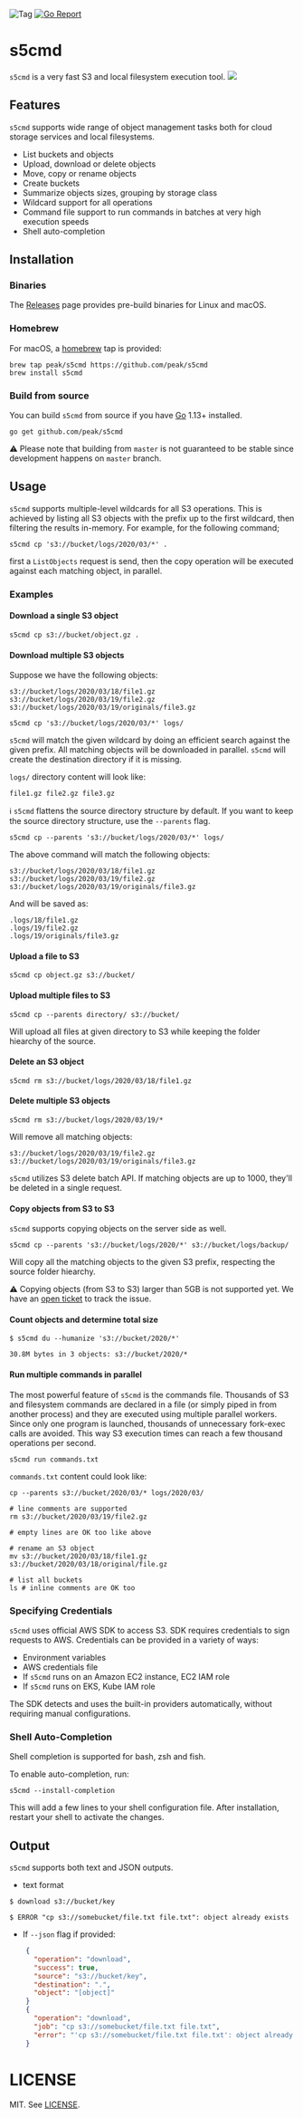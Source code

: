 ![Tag](https://img.shields.io/github/tag/peak/s5cmd.svg)
[![Go Report](https://goreportcard.com/badge/github.com/peak/s5cmd)](https://goreportcard.com/report/github.com/peak/s5cmd)

# s5cmd

`s5cmd` is a very fast S3 and local filesystem execution tool.
![](./doc/usage.png)
## Features

`s5cmd` supports wide range of object management tasks both for cloud
storage services and local filesystems.

- List buckets and objects
- Upload, download or delete objects
- Move, copy or rename objects
- Create buckets
- Summarize objects sizes, grouping by storage class
- Wildcard support for all operations
- Command file support to run commands in batches at very high execution speeds
- Shell auto-completion

## Installation

### Binaries

The [Releases](https://github.com/peak/s5cmd/releases) page provides pre-build
binaries for Linux and macOS.

### Homebrew

For macOS, a [homebrew](https://brew.sh) tap is provided:

    brew tap peak/s5cmd https://github.com/peak/s5cmd
    brew install s5cmd

### Build from source

You can build `s5cmd` from source if you have [Go](https://golang.org/dl/) 1.13+
installed.

    go get github.com/peak/s5cmd

⚠️ Please note that building from `master` is not guaranteed to be stable since
development happens on `master` branch.

## Usage

`s5cmd` supports multiple-level wildcards for all S3 operations. This is
achieved by listing all S3 objects with the prefix up to the first wildcard,
then filtering the results in-memory. For example, for the following command;

    s5cmd cp 's3://bucket/logs/2020/03/*' .

first a `ListObjects` request is send, then the copy operation will be executed
against each matching object, in parallel.

### Examples

#### Download a single S3 object

    s5cmd cp s3://bucket/object.gz .

#### Download multiple S3 objects

Suppose we have the following objects:
```
s3://bucket/logs/2020/03/18/file1.gz
s3://bucket/logs/2020/03/19/file2.gz
s3://bucket/logs/2020/03/19/originals/file3.gz
```

    s5cmd cp 's3://bucket/logs/2020/03/*' logs/


`s5cmd` will match the given wildcard by doing an efficient search against the
given prefix. All matching objects will be downloaded in parallel. `s5cmd` will
create the destination directory if it is missing.

`logs/` directory content will look like:

`file1.gz file2.gz file3.gz`

ℹ️ `s5cmd` flattens the source directory structure by default. If you want to keep
the source directory structure, use the `--parents` flag.

    s5cmd cp --parents 's3://bucket/logs/2020/03/*' logs/

The above command will match the following objects:

```
s3://bucket/logs/2020/03/18/file1.gz
s3://bucket/logs/2020/03/19/file2.gz
s3://bucket/logs/2020/03/19/originals/file3.gz
```

And will be saved as:

```
.logs/18/file1.gz
.logs/19/file2.gz
.logs/19/originals/file3.gz
```

#### Upload a file to S3

    s5cmd cp object.gz s3://bucket/

#### Upload multiple files to S3

    s5cmd cp --parents directory/ s3://bucket/

Will upload all files at given directory to S3 while keeping the folder hiearchy
of the source.

#### Delete an S3 object

    s5cmd rm s3://bucket/logs/2020/03/18/file1.gz

#### Delete multiple S3 objects

    s5cmd rm s3://bucket/logs/2020/03/19/*

Will remove all matching objects:

```
s3://bucket/logs/2020/03/19/file2.gz
s3://bucket/logs/2020/03/19/originals/file3.gz
```

`s5cmd` utilizes S3 delete batch API. If matching objects are up to 1000,
they'll be deleted in a single request.

#### Copy objects from S3 to S3

`s5cmd` supports copying objects on the server side as well.

    s5cmd cp --parents 's3://bucket/logs/2020/*' s3://bucket/logs/backup/

Will copy all the matching objects to the given S3 prefix, respecting the source
folder hiearchy.

⚠️ Copying objects (from S3 to S3) larger than 5GB is not supported yet. We have
an [open ticket](https://github.com/peak/s5cmd/issues/29) to track the issue.

#### Count objects and determine total size

    $ s5cmd du --humanize 's3://bucket/2020/*'

    30.8M bytes in 3 objects: s3://bucket/2020/*

#### Run multiple commands in parallel

The most powerful feature of `s5cmd` is the commands file. Thousands of S3 and
filesystem commands are declared in a file (or simply piped in from another
process) and they are executed using multiple parallel workers. Since only one
program is launched, thousands of unnecessary fork-exec calls are avoided. This
way S3 execution times can reach a few thousand operations per second.

    s5cmd run commands.txt

`commands.txt` content could look like:

```
cp --parents s3://bucket/2020/03/* logs/2020/03/

# line comments are supported
rm s3://bucket/2020/03/19/file2.gz

# empty lines are OK too like above

# rename an S3 object
mv s3://bucket/2020/03/18/file1.gz s3://bucket/2020/03/18/original/file.gz

# list all buckets
ls # inline comments are OK too
```

### Specifying Credentials

`s5cmd` uses official AWS SDK to access S3. SDK requires credentials to sign
requests to AWS. Credentials can be provided in a variety of ways:

- Environment variables
- AWS credentials file
- If `s5cmd` runs on an Amazon EC2 instance, EC2 IAM role
- If `s5cmd` runs on EKS, Kube IAM role

The SDK detects and uses the built-in providers automatically, without requiring
manual configurations.

### Shell Auto-Completion

Shell completion is supported for bash, zsh and fish.

To enable auto-completion, run:

    s5cmd --install-completion

This will add a few lines to your shell configuration file. After installation,
restart your shell to activate the changes.

## Output

`s5cmd` supports both text and JSON outputs.
* text format

```shell
$ download s3://bucket/key

$ ERROR "cp s3://somebucket/file.txt file.txt": object already exists
```

* If `--json` flag if provided:

```json
    {
      "operation": "download",
      "success": true,
      "source": "s3://bucket/key",
      "destination": ".",
      "object": "[object]"
    }
    {
      "operation": "download",
      "job": "cp s3://somebucket/file.txt file.txt",
      "error": "'cp s3://somebucket/file.txt file.txt': object already exists"
    }
```

# LICENSE

MIT. See [LICENSE](https://github.com/peak/s5cmd/blob/master/LICENSE).
